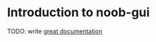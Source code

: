 # Introduction to noob-gui

TODO: write [great documentation](http://jacobian.org/writing/what-to-write/)
